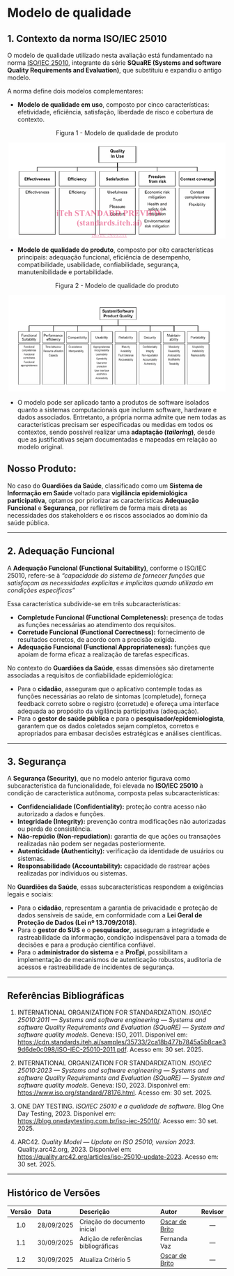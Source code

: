 # Modelo de qualidade

## 1. Contexto da norma ISO/IEC 25010

O modelo de qualidade utilizado nesta avaliação está fundamentado na norma [ISO/IEC 25010](https://cdn.standards.iteh.ai/samples/35733/2ca18b477b7845a5b8cae39d6de0c098/ISO-IEC-25010-2011.pdf), integrante da série **SQuaRE (Systems and software Quality Requirements and Evaluation)**, que substituiu e expandiu o antigo modelo.  

A norma define dois modelos complementares:

- **Modelo de qualidade em uso**, composto por cinco características: efetividade, eficiência, satisfação, liberdade de risco e cobertura de contexto.  

<p align="center">
 Figura 1 -  Modelo de qualidade de produto
</p>

<p align="center">
  <img src="../images/QIU.png" alt="Modelo de qualidade em uso" width="500"/>
</p>



- **Modelo de qualidade do produto**, composto por oito características principais: adequação funcional, eficiência de desempenho, compatibilidade, usabilidade, confiabilidade, segurança, manutenibilidade e portabilidade. 

<p align="center">
 Figura 2 - Modelo de qualidade do produto
</p>

<p align="center">
  <img src="../images/SPQ.png" alt="Modelo de qualidade de produto" width="500"/>
</p>


- O modelo pode ser aplicado tanto a produtos de software isolados quanto a sistemas computacionais que incluem software, hardware e dados associados. Entretanto, a própria norma admite que nem todas as características precisam ser especificadas ou medidas em todos os contextos, sendo possível realizar uma **adaptação (*tailoring*)**, desde que as justificativas sejam documentadas e mapeadas em relação ao modelo original.


## Nosso Produto:

No caso do **Guardiões da Saúde**, classificado como um **Sistema de Informação em Saúde** voltado para **vigilância epidemiológica participativa**, optamos por priorizar as características **Adequação Funcional** e **Segurança**, por refletirem de forma mais direta as necessidades dos stakeholders e os riscos associados ao domínio da saúde pública.

---

## 2. Adequação Funcional

A **Adequação Funcional (Functional Suitability)**, conforme o ISO/IEC 25010, refere-se à *“capacidade do sistema de fornecer funções que satisfaçam as necessidades explícitas e implícitas quando utilizado em condições específicas”*

Essa característica subdivide-se em três subcaracterísticas:

- **Completude Funcional (Functional Completeness):** presença de todas as funções necessárias ao atendimento dos requisitos.  
- **Corretude Funcional (Functional Correctness):** fornecimento de resultados corretos, de acordo com a precisão exigida.  
- **Adequação Funcional (Functional Appropriateness):** funções que apoiam de forma eficaz a realização de tarefas específicas.  

No contexto do **Guardiões da Saúde**, essas dimensões são diretamente associadas a requisitos de confiabilidade epidemiológica:

- Para o **cidadão**, asseguram que o aplicativo contemple todas as funções necessárias ao relato de sintomas (completude), forneça feedback correto sobre o registro (corretude) e ofereça uma interface adequada ao propósito da vigilância participativa (adequação).  
- Para o **gestor de saúde pública** e para o **pesquisador/epidemiologista**, garantem que os dados coletados sejam completos, corretos e apropriados para embasar decisões estratégicas e análises científicas.  

---

## 3. Segurança

A **Segurança (Security)**, que no modelo anterior figurava como subcaracterística da funcionalidade, foi elevada no **ISO/IEC 25010** à condição de característica autônoma, composta pelas subcaracterísticas:

- **Confidencialidade (Confidentiality):** proteção contra acesso não autorizado a dados e funções.  
- **Integridade (Integrity):** prevenção contra modificações não autorizadas ou perda de consistência.  
- **Não-repúdio (Non-repudiation):** garantia de que ações ou transações realizadas não podem ser negadas posteriormente.  
- **Autenticidade (Authenticity):** verificação da identidade de usuários ou sistemas.  
- **Responsabilidade (Accountability):** capacidade de rastrear ações realizadas por indivíduos ou sistemas.  

No **Guardiões da Saúde**, essas subcaracterísticas respondem a exigências legais e sociais:

- Para o **cidadão**, representam a garantia de privacidade e proteção de dados sensíveis de saúde, em conformidade com a **Lei Geral de Proteção de Dados (Lei nº 13.709/2018)**.  
- Para o **gestor do SUS** e o **pesquisador**, asseguram a integridade e rastreabilidade da informação, condição indispensável para a tomada de decisões e para a produção científica confiável.  
- Para o **administrador do sistema** e a **ProEpi**, possibilitam a implementação de mecanismos de autenticação robustos, auditoria de acessos e rastreabilidade de incidentes de segurança.  

---

## Referências Bibliográficas

1. INTERNATIONAL ORGANIZATION FOR STANDARDIZATION. *ISO/IEC 25010:2011 — Systems and software engineering — Systems and software Quality Requirements and Evaluation (SQuaRE) — System and software quality models*. Geneva: ISO, 2011. Disponível em: <https://cdn.standards.iteh.ai/samples/35733/2ca18b477b7845a5b8cae39d6de0c098/ISO-IEC-25010-2011.pdf>. Acesso em: 30 set. 2025.  

2. INTERNATIONAL ORGANIZATION FOR STANDARDIZATION. *ISO/IEC 25010:2023 — Systems and software engineering — Systems and software Quality Requirements and Evaluation (SQuaRE) — System and software quality models*. Geneva: ISO, 2023. Disponível em: <https://www.iso.org/standard/78176.html>. Acesso em: 30 set. 2025.  

3. ONE DAY TESTING. *ISO/IEC 25010 e a qualidade de software*. Blog One Day Testing, 2023. Disponível em: <https://blog.onedaytesting.com.br/iso-iec-25010/>. Acesso em: 30 set. 2025.  

4. ARC42. *Quality Model — Update on ISO 25010, version 2023*. Quality.arc42.org, 2023. Disponível em: <https://quality.arc42.org/articles/iso-25010-update-2023>. Acesso em: 30 set. 2025.  

---

## Histórico de Versões

| Versão | Data       | Descrição                          | Autor                                                         | Revisor |
|:------:|:-----------|:-----------------------------------|:--------------------------------------------------------------|:-------:|
| 1.0    | 28/09/2025 | Criação do documento inicial       | [Oscar de Brito](https://github.com/OscarDeBrito)             |   —     |
| 1.1    | 30/09/2025 | Adição de referências bibliográficas | Fernanda Vaz                                                  |   —     |
| 1.2    | 30/09/2025 | Atualiza Critério 5        | [Oscar de Brito](https://github.com/OscarDeBrito)             |   —     |
